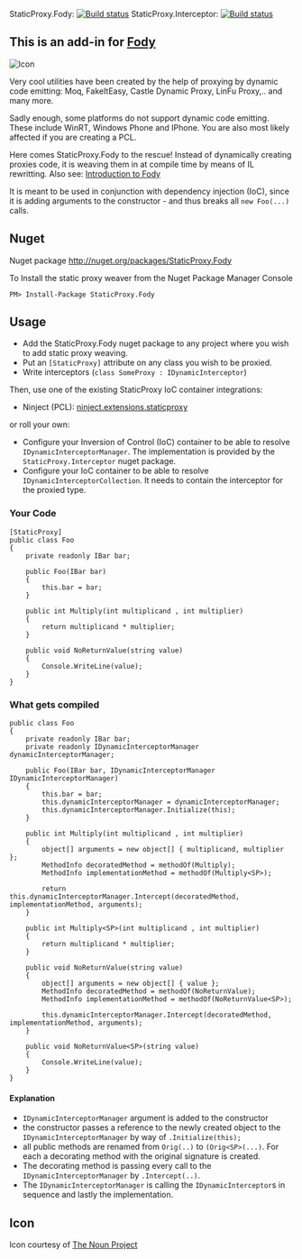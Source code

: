StaticProxy.Fody: [![Build status](https://ci.appveyor.com/api/projects/status/j6tubf9q9deyngu4)](https://ci.appveyor.com/project/BrunoJuchli/staticproxy-fody)
StaticProxy.Interceptor: [![Build status](https://ci.appveyor.com/api/projects/status/bpji3ka4pmwd54wm)](https://ci.appveyor.com/project/BrunoJuchli/staticproxy-fody-951)

## This is an add-in for [Fody](https://github.com/Fody/Fody/) 

![Icon](https://raw.github.com/BrunoJuchli/StaticProxy/master/Icons/package_icon.png)

Very cool utilities have been created by the help of proxying by dynamic code emitting:
Moq, FakeItEasy, Castle Dynamic Proxy, LinFu Proxy,.. and many more.

Sadly enough, some platforms do not support dynamic code emitting. These include WinRT, Windows Phone and IPhone.
You are also most likely affected if you are creating a PCL.

Here comes StaticProxy.Fody to the rescue!
Instead of dynamically creating proxies code, it is weaving them in at compile time by means of IL rewritting.
Also see: [Introduction to Fody](http://github.com/Fody/Fody/wiki/SampleUsage)

It is meant to be used in conjunction with dependency injection (IoC), since it is adding arguments to the constructor - and thus breaks all `new Foo(...)` calls.


## Nuget

Nuget package http://nuget.org/packages/StaticProxy.Fody 

To Install the static proxy weaver from the Nuget Package Manager Console 
    
    PM> Install-Package StaticProxy.Fody
    
    
## Usage
 - Add the StaticProxy.Fody nuget package to any project where you wish to add static proxy weaving.
 - Put an `[StaticProxy]` attribute on any class you wish to be proxied.
 - Write interceptors (`class SomeProxy : IDynamicInterceptor`)
 

Then, use one of the existing StaticProxy IoC container integrations:
  - Ninject (PCL): [ninject.extensions.staticproxy](https://github.com/BrunoJuchli/ninject.extensions.staticproxy)
 
or roll your own:
  - Configure your Inversion of Control (IoC) container to be able to resolve `IDynamicInterceptorManager`. The implementation is provided by the `StaticProxy.Interceptor` nuget package.
  - Configure your IoC container to be able to resolve `IDynamicInterceptorCollection`. It needs to contain the interceptor for the proxied type.
 

### Your Code

    [StaticProxy]
    public class Foo
    {
        private readonly IBar bar;
    
        public Foo(IBar bar)
        {
            this.bar = bar;
        }
    
        public int Multiply(int multiplicand , int multiplier)
        {
            return multiplicand * multiplier;
        }
        
        public void NoReturnValue(string value)
        {
            Console.WriteLine(value);
        }
    }

### What gets compiled
	
    public class Foo
    {
        private readonly IBar bar;
        private readonly IDynamicInterceptorManager dynamicInterceptorManager;
    
        public Foo(IBar bar, IDynamicInterceptorManager IDynamicInterceptorManager)
        {
            this.bar = bar;
            this.dynamicInterceptorManager = dynamicInterceptorManager;
            this.dynamicInterceptorManager.Initialize(this);
        }
    
        public int Multiply(int multiplicand , int multiplier)
        {
            object[] arguments = new object[] { multiplicand, multiplier };
            MethodInfo decoratedMethod = methodOf(Multiply);
            MethodInfo implementationMethod = methodOf(Multiply<SP>);
        
            return this.dynamicInterceptorManager.Intercept(decoratedMethod, implementationMethod, arguments);
        }
    
        public int Multiply<SP>(int multiplicand , int multiplier)
        {
            return multiplicand * multiplier;
        }
        
        public void NoReturnValue(string value)
        {
            object[] arguments = new object[] { value };
            MethodInfo decoratedMethod = methodOf(NoReturnValue);
            MethodInfo implementationMethod = methodOf(NoReturnValue<SP>);
        
            this.dynamicInterceptorManager.Intercept(decoratedMethod, implementationMethod, arguments);
        }
        
        public void NoReturnValue<SP>(string value)
        {
            Console.WriteLine(value);
        }
    }
    
#### Explanation ####

 - `IDynamicInterceptorManager` argument is added to the constructor
 - the constructor passes a reference to the newly created object to the `IDynamicInterceptorManager` by way of `.Initialize(this);`
 - all public methods are renamed from `Orig(..)` to `(Orig<SP>(...)`. For each a decorating method with the original signature is created.
 - The decorating method is passing every call to the `IDynamicInterceptorManager` by `.Intercept(..)`.
 - The `IDynamicInterceptorManager` is calling the `IDynamicInterceptor`s in sequence and lastly the implementation.

## Icon

Icon courtesy of [The Noun Project](http://thenounproject.com)



